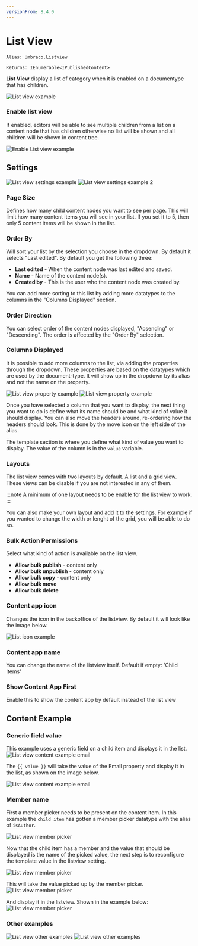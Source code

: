 ```yaml
---
versionFrom: 8.4.0
---
```


# List View

`Alias: Umbraco.Listview`

`Returns: IEnumerable<IPublishedContent>`

**List View** display a list of category when it is enabled on a documentype that has children.

![List view example](images/listview.png)

### Enable list view

If enabled, editors will be able to see multiple children from a list on a content node that has children otherwise no list will be shown and all children will be shown in content tree.

![Enable List view example](images/enable-listview.png)

## Settings

![List view settings example](images/listview-settings.png)
![List view settings example 2](images/listview-settings-2.png)

### Page Size

Defines how many child content nodes you want to see per page. This will limit how many content items you will see in your list. If you set it to 5, then only 5 content items will be shown in the list.

### Order By

Will sort your list by the selection you choose in the dropdown. By default it selects "Last edited". By default you get the following three:

- **Last edited** - When the content node was last edited and saved.
- **Name** - Name of the content node(s).
- **Created by** - This is the user who the content node was created by.

You can add more sorting to this list by adding more datatypes to the columns in the "Columns Displayed" section.

### Order Direction

You can select order of the content nodes displayed, "Acsending" or "Descending". The order is affected by the "Order By" selection.

### Columns Displayed

It is possible to add more columns to the list, via adding the properties through the dropdown. These properties are based on the datatypes which are used by the document-type. It will show up in the dropdown by its alias and not the name on the property.

![List view property example](images/listview-property.png)
![List view property example](images/listview-property-dropdown.png)

Once you have selected a column that you want to display, the next thing you want to do is define what its name should be and what kind of value it should display. You can also move the headers around, re-ordering how the headers should look. This is done by the move icon on the left side of the alias.

The template section is where you define what kind of value you want to display. The value of the column is in the ```value``` variable.

### Layouts

The list view comes with two layouts by default. A list and a grid view.
These views can be disable if you are not interested in any of them.

:::note
A minimum of one layout needs to be enable for the list view to work.
:::

You can also make your own layout and add it to the settings. For example if you wanted to change the width or lenght of the grid, you will be able to do so. 

### Bulk Action Permissions
Select what kind of action is available on the list view.

- **Allow bulk publish** - content only
- **Allow bulk unpublish** - content only
- **Allow bulk copy** - content only
- **Allow bulk move**
- **Allow bulk delete**

### Content app icon
Changes the icon in the backoffice of the listview. By default it will look like the image below.

![List icon example](images/list-icon.png)

### Content app name
You can change the name of the listview itself. Default if empty: 'Child Items'

### Show Content App First
Enable this to show the content app by default instead of the list view

## Content Example

### Generic field value
This example uses a generic field on a child item and displays it in the list. 
![List view content example email](images/listview-content-example-email-settings.png)

The ```{{ value }}``` will take the value of the Email property and display it in the list, as shown on the image below.

![List view content example email](images/listview-content-example-email.png)

### Member name

First a member picker needs to be present on the content item. In this example the ```child item``` has gotten a member picker datatype with the alias of ```isAuthor```. 

![List view member picker](images/member-picker.png)

Now that the child item has a member and the value that should be displayed is the name of the picked value, the next step is to reconfigure the template value in the listview setting.

![List view member picker](images/member-picker-settings.png)

This will take the value picked up by the member picker. 
![List view member picker](images/picked-member.png)

And display it in the listview. Shown in the example below:
![List view member picker](images/list-member-picked.png)

### Other examples

![List view other examples](images/others.png)
![List view other examples](images/others-result.png)
